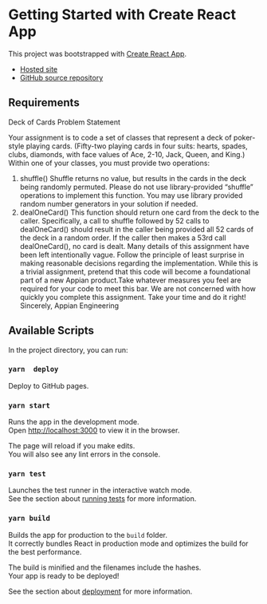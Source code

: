 # Getting Started with Create React App

This project was bootstrapped with [Create React App](https://github.com/facebook/create-react-app).

* [Hosted site](https://jesseolsen.github.io/appian/)
* [GitHub source repository](https://github.com/jesseolsen/appian)

## Requirements

Deck of Cards Problem Statement

Your assignment is to code a set of classes that represent a deck of poker-style playing cards.
(Fifty-two playing cards in four suits: hearts, spades, clubs, diamonds, with face values of Ace,
2-10, Jack, Queen, and King.)
Within one of your classes, you must provide two operations:
1. shuffle() Shuffle returns no value, but results in the cards in the deck being randomly
permuted. Please do not use library-provided “shuffle” operations to implement this function.
You may use library provided random number generators in your solution if needed.
2. dealOneCard() This function should return one card from the deck to the caller. Specifically, a
call to shuffle followed by 52 calls to dealOneCard() should result in the caller being provided all
52 cards of the deck in a random order. If the caller then makes a 53rd call dealOneCard(), no
card is dealt.
Many details of this assignment have been left intentionally vague.
Follow the principle of least surprise in making reasonable decisions regarding the
implementation. While this is a trivial assignment, pretend that this code will become a
foundational part of a new Appian product.Take whatever measures you feel are required for
your code to meet this bar. We are not concerned with how quickly you complete this
assignment.
Take your time and do it right!
Sincerely,
Appian Engineering

## Available Scripts

In the project directory, you can run:

### `yarn  deploy`

Deploy to GitHub pages.
### `yarn start`

Runs the app in the development mode.\
Open [http://localhost:3000](http://localhost:3000) to view it in the browser.

The page will reload if you make edits.\
You will also see any lint errors in the console.

### `yarn test`

Launches the test runner in the interactive watch mode.\
See the section about [running tests](https://facebook.github.io/create-react-app/docs/running-tests) for more information.

### `yarn build`

Builds the app for production to the `build` folder.\
It correctly bundles React in production mode and optimizes the build for the best performance.

The build is minified and the filenames include the hashes.\
Your app is ready to be deployed!

See the section about [deployment](https://facebook.github.io/create-react-app/docs/deployment) for more information.

